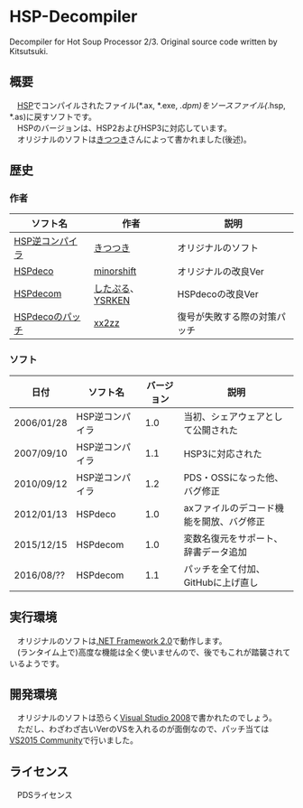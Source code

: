 # HSP-Decompiler
Decompiler for Hot Soup Processor 2/3. Original source code written by Kitsutsuki.

## 概要
　[HSP](http://hsp.tv/)でコンパイルされたファイル(*.ax, *.exe, *.dpm)をソースファイル(*.hsp, *.as)に戻すソフトです。  
　HSPのバージョンは、HSP2およびHSP3に対応しています。  
　オリジナルのソフトは[きつつき](http://www.vector.co.jp/vpack/browse/person/an043697.html)さんによって書かれました(後述)。

## 歴史
### 作者
|ソフト名|作者|説明|
|--------|----|----|
|[HSP逆コンパイラ](http://www.vector.co.jp/soft/win95/prog/se390297.html)|[きつつき](http://www.vector.co.jp/vpack/browse/person/an043697.html)|オリジナルのソフト|
|[HSPdeco](https://osdn.jp/projects/hspdeco/)|[minorshift](https://osdn.jp/users/minorshift/)|オリジナルの改良Ver|
|[HSPdecom](http://stpr18.blogspot.jp/2015/10/hspdecohspelona.html)|[したぷる](https://www.blogger.com/profile/00794326060600750840)、[YSRKEN](https://github.com/YSRKEN)|HSPdecoの改良Ver|
|[HSPdecoのパッチ](http://vivibit.net/hspdeco/)|[xx2zz](http://vivibit.net/about/)|復号が失敗する際の対策パッチ|

### ソフト
|日付|ソフト名|バージョン|説明|
|----|--------|----------|----|
|2006/01/28|HSP逆コンパイラ|1.0|当初、シェアウェアとして公開された|
|2007/09/10|HSP逆コンパイラ|1.1|HSP3に対応された|
|2010/09/12|HSP逆コンパイラ|1.2|PDS・OSSになった他、バグ修正|
|2012/01/13|HSPdeco|1.0|axファイルのデコード機能を開放、バグ修正|
|2015/12/15|HSPdecom|1.0|変数名復元をサポート、辞書データ追加|
|2016/08/??|HSPdecom|1.1|パッチを全て付加、GitHubに上げ直し|

## 実行環境
　オリジナルのソフトは[.NET Framework 2.0](https://www.microsoft.com/ja-jp/download/details.aspx?id=1639)で動作します。  
　(ランタイム上で)高度な機能は全く使いませんので、後でもこれが踏襲されているようです。

## 開発環境
　オリジナルのソフトは恐らく[Visual Studio 2008](https://ja.wikipedia.org/wiki/Microsoft_Visual_Studio#Visual_Studio_2008)で書かれたのでしょう。  
　ただし、わざわざ古いVerのVSを入れるのが面倒なので、パッチ当ては[VS2015 Community](https://www.visualstudio.com/ja-jp/products/visual-studio-community-vs.aspx)で行いました。

## ライセンス
　PDSライセンス
